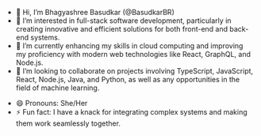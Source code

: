 <!---
- 👋 Hi, I’m Bhagyashree Basudkar (@BasudkarBR)
- 👀 I’m interested in ...
- 🌱 I’m currently learning ...
- 💞️ I’m looking to collaborate on ...
- 📫 How to reach me ...
- 😄 Pronouns: ...
- ⚡ Fun fact: ...

BasudkarBR/BasudkarBR is a ✨ special ✨ repository because its `README.md` (this file) appears on your GitHub profile.
You can click the Preview link to take a look at your changes.
--->

- 👋 Hi, I’m Bhagyashree Basudkar (@BasudkarBR)
- 👀 I’m interested in full-stack software development, particularly in creating innovative and efficient solutions for both front-end and back-end systems.
- 🌱 I’m currently enhancing my skills in cloud computing and improving my proficiency with modern web technologies like React, GraphQL, and Node.js.
- 💞️ I’m looking to collaborate on projects involving TypeScript, JavaScript, React, Node.js, Java, and Python, as well as any opportunities in the field of machine learning.
<!---- 📫 How to reach me: You can contact me via email at basudkarbhagyashree@gmail.com or connect with me on [LinkedIn](https://www.linkedin.com/in/bhagyashree-basudkar/).--->
- 😄 Pronouns: She/Her
- ⚡ Fun fact: I have a knack for integrating complex systems and making them work seamlessly together.
